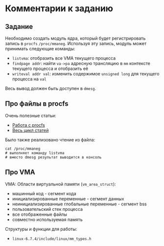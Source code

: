 # Комментарии к заданию

## Задание

Необходимо создать модуль ядра, который будет регистрировать запись в `procfs` `/proc/mmaneg`.
Используя эту запись, модуль может принимать следующие команды:
- `listvma`: отобразить все VMA текущего процесса
- `findpage addr`: найти `va->pa` адресную трансляцию в `mm` контексте текущего процесса и
отобразить её
- `writeval addr val`: изменить содержимое `unsigned long` для текущего процесса на `val`

Весь вывод должен быть доступен в `dmesg`.

## Про файлы в procfs

Очень полезные статьи:
- [Работа с procfs](https://habr.com/ru/companies/ruvds/articles/684382/)
- [Весь цикл статей](https://habr.com/ru/companies/ruvds/articles/681880/)

Было также реализовано чтение из файла:
```shell
cat /proc/mmaneg
# выполняет команду listvma
# вместо dmesg результат выводится в консоль
```

## Про VMA

VMA: Области виртуальной памяти (`vm_area_struct`):
- машинный код - сегмент кода
- инициализированные переменные - сегмент данных
- неинициализированные глобальные переменные - сегмент bss
- пользовательский стек процесса
- все отображенные файлы
- совместно используемая память

Структуры и функции для работы:
- `linux-6.7.4/include/linux/mm_types.h`